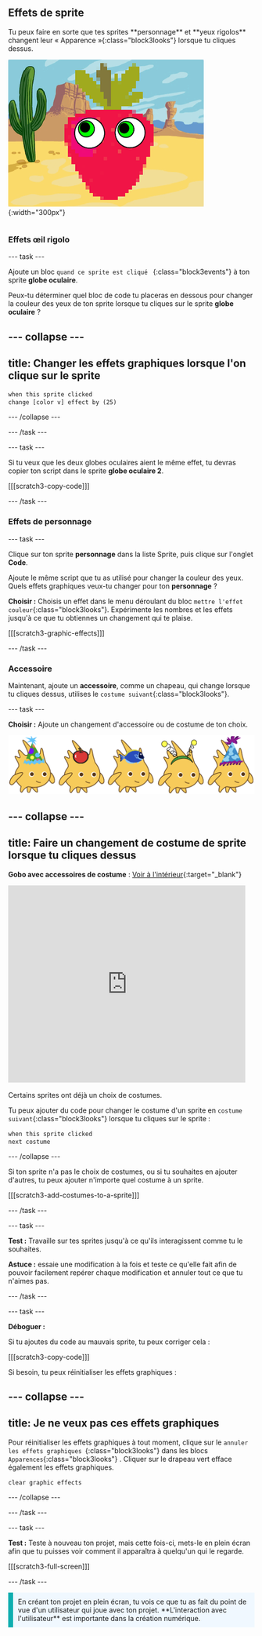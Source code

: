 ## Effets de sprite

<div style="display: flex; flex-wrap: wrap">
<div style="flex-basis: 200px; flex-grow: 1; margin-right: 15px;">
Tu peux faire en sorte que tes sprites **personnage** et **yeux rigolos** changent leur « Apparence »{:class="block3looks"} lorsque tu cliques dessus.
</div>
<div>

![Un personnage et des yeux avec des effets graphiques.](images/character-graphic-effects.png){:width="300px"}    

</div>
</div>

### Effets œil rigolo

--- task ---

Ajoute un bloc `quand ce sprite est cliqué ` {:class="block3events"} à ton sprite **globe oculaire**.

Peux-tu déterminer quel bloc de code tu placeras en dessous pour changer la couleur des yeux de ton sprite lorsque tu cliques sur le sprite **globe oculaire** ?

--- collapse ---
---
title: Changer les effets graphiques lorsque l'on clique sur le sprite
---

```blocks3
when this sprite clicked  
change [color v] effect by (25)
```

--- /collapse ---

--- /task ---

--- task ---

Si tu veux que les deux globes oculaires aient le même effet, tu devras copier ton script dans le sprite **globe oculaire 2**.

[[[scratch3-copy-code]]]

--- /task ---

### Effets de personnage

--- task ---

Clique sur ton sprite **personnage** dans la liste Sprite, puis clique sur l'onglet **Code**.

Ajoute le même script que tu as utilisé pour changer la couleur des yeux. Quels effets graphiques veux-tu changer pour ton **personnage** ?

**Choisir :** Choisis un effet dans le menu déroulant du bloc `mettre l'effet couleur`{:class="block3looks"}. Expérimente les nombres et les effets jusqu'à ce que tu obtiennes un changement qui te plaise.

[[[scratch3-graphic-effects]]]

--- /task ---

### Accessoire

Maintenant, ajoute un **accessoire**, comme un chapeau, qui change lorsque tu cliques dessus, utilises le `costume suivant`{:class="block3looks"}.

--- task ---

**Choisir :** Ajoute un changement d'accessoire ou de costume de ton choix.

![Sprites avec accessoires.](images/accessory-sprite.png)

--- collapse ---
---
title: Faire un changement de costume de sprite lorsque tu cliques dessus
---

**Gobo avec accessoires de costume** : [Voir à l'intérieur](https://scratch.mit.edu/projects/496334057/editor){:target="_blank"}
<div class="scratch-preview">
<iframe allowtransparency="true" width="485" height="402" src="https://scratch.mit.edu/projects/embed/496334057/?autostart=false" frameborder="0"></iframe>
</div>

Certains sprites ont déjà un choix de costumes.

Tu peux ajouter du code pour changer le costume d'un sprite en `costume suivant`{:class="block3looks"} lorsque tu cliques sur le sprite :

```blocks3
when this sprite clicked
next costume
```

--- /collapse ---

Si ton sprite n'a pas le choix de costumes, ou si tu souhaites en ajouter d'autres, tu peux ajouter n'importe quel costume à un sprite.

[[[scratch3-add-costumes-to-a-sprite]]]

--- /task ---

--- task ---

**Test :** Travaille sur tes sprites jusqu'à ce qu'ils interagissent comme tu le souhaites.

**Astuce :** essaie une modification à la fois et teste ce qu'elle fait afin de pouvoir facilement repérer chaque modification et annuler tout ce que tu n'aimes pas.

--- /task ---

--- task ---

**Déboguer :**

Si tu ajoutes du code au mauvais sprite, tu peux corriger cela :

[[[scratch3-copy-code]]]

Si besoin, tu peux réinitialiser les effets graphiques :

--- collapse ---
---
title: Je ne veux pas ces effets graphiques
---

Pour réinitialiser les effets graphiques à tout moment, clique sur le `annuler les effets graphiques `{:class="block3looks"} dans les blocs `Apparences`{:class="block3looks"} . Cliquer sur le drapeau vert efface également les effets graphiques.

```blocks3
clear graphic effects
```
--- /collapse ---

--- /task ---

--- task ---

**Test :** Teste à nouveau ton projet, mais cette fois-ci, mets-le en plein écran afin que tu puisses voir comment il apparaîtra à quelqu'un qui le regarde.

[[[scratch3-full-screen]]]

--- /task ---

<p style="border-left: solid; border-width:10px; border-color: #0faeb0; background-color: aliceblue; padding: 10px;">
En créant ton projet en plein écran, tu vois ce que tu as fait du point de vue d'un utilisateur qui joue avec ton projet. **L'interaction avec l'utilisateur** est importante dans la création numérique. 
</p>


